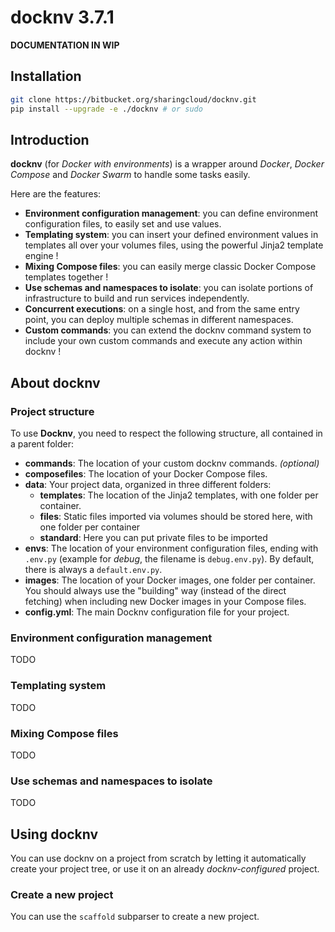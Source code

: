 # docknv 3.7.1

**DOCUMENTATION IN WIP**

## Installation

```bash
git clone https://bitbucket.org/sharingcloud/docknv.git
pip install --upgrade -e ./docknv # or sudo
```

## Introduction

**docknv** (for *Docker with environments*) is a wrapper around *Docker*, *Docker Compose* and *Docker Swarm* to handle some tasks easily.  

Here are the features:

- **Environment configuration management**: you can define environment configuration files, to easily set and use values.
- **Templating system**: you can insert your defined environment values in templates all over your volumes files, using the powerful Jinja2 template engine !
- **Mixing Compose files**: you can easily merge classic Docker Compose templates together !
- **Use schemas and namespaces to isolate**: you can isolate portions of infrastructure to build and run services independently.
- **Concurrent executions**: on a single host, and from the same entry point, you can deploy multiple schemas in different namespaces.
- **Custom commands**: you can extend the docknv command system to include your own custom commands and execute any action within docknv !

## About docknv

### Project structure

To use **Docknv**, you need to respect the following structure, all contained in a parent folder:

- **commands**: The location of your custom docknv commands. *(optional)*
- **composefiles**: The location of your Docker Compose files.
- **data**: Your project data, organized in three different folders:
    - **templates**: The location of the Jinja2 templates, with one folder per container.
    - **files**: Static files imported via volumes should be stored here, with one folder per container
    - **standard**: Here you can put private files to be imported
- **envs**: The location of your environment configuration files, ending with `.env.py` (example for *debug*, the filename is `debug.env.py`). By default, there is always a `default.env.py`.
- **images**: The location of your Docker images, one folder per container. You should always use the "building" way (instead of the direct fetching) when including new Docker images in your Compose files.
- **config.yml**: The main Docknv configuration file for your project.

### Environment configuration management

TODO

### Templating system

TODO

### Mixing Compose files

TODO

### Use schemas and namespaces to isolate

TODO

## Using docknv

You can use docknv on a project from scratch by letting it automatically create your project tree, or use it on an already *docknv-configured* project.

### Create a new project

You can use the `scaffold` subparser to create a new project.
